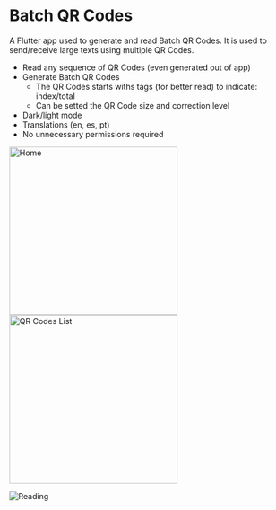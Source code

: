 # Batch QR Codes

A Flutter app used to generate and read Batch QR Codes. It is used to send/receive large texts using multiple QR Codes.

- Read any sequence of QR Codes (even generated out of app)
- Generate Batch QR Codes
    - The QR Codes starts withs tags (for better read) to indicate: index/total
    - Can be setted the QR Code size and correction level
- Dark/light mode
- Translations (en, es, pt)
- No unnecessary permissions required

<p float="left">
    <img src="https://github.com/user-attachments/assets/7eb6dec5-7a5d-4f8e-881e-5ffefaaebb1c" alt="Home" width="300"/>
    <img src="https://github.com/user-attachments/assets/5addf457-5d11-4e94-8947-33ca489f7222" alt="QR Codes List" width="300"/>
</p>

![Reading](https://github.com/user-attachments/assets/e037f446-8c1b-46d4-a4c1-08fb17226d7a)
